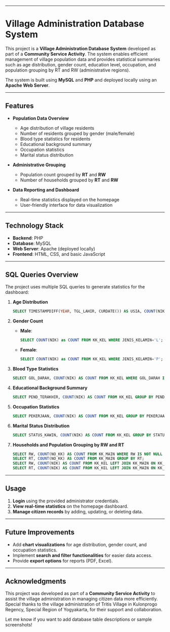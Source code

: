 
---

# Village Administration Database System  

This project is a **Village Administration Database System** developed as part of a **Community Service Activity**. The system enables efficient management of village population data and provides statistical summaries such as age distribution, gender count, education level, occupation, and population grouping by RT and RW (administrative regions).  

The system is built using **MySQL** and **PHP** and deployed locally using an **Apache Web Server**.  

---

## Features  
- **Population Data Overview**  
  - Age distribution of village residents  
  - Number of residents grouped by gender (male/female)  
  - Blood type statistics for residents  
  - Educational background summary  
  - Occupation statistics  
  - Marital status distribution  

- **Administrative Grouping**  
  - Population count grouped by **RT** and **RW**  
  - Number of households grouped by **RT** and **RW**  

- **Data Reporting and Dashboard**  
  - Real-time statistics displayed on the homepage  
  - User-friendly interface for data visualization  

---

## Technology Stack  
- **Backend**: PHP  
- **Database**: MySQL  
- **Web Server**: Apache (deployed locally)  
- **Frontend**: HTML, CSS, and basic JavaScript  

---

## SQL Queries Overview  
The project uses multiple SQL queries to generate statistics for the dashboard:  

1. **Age Distribution**  
   ```sql  
   SELECT TIMESTAMPDIFF(YEAR, TGL_LAHIR, CURDATE()) AS USIA, COUNT(NIK) AS COUNT FROM KK_KEL GROUP BY USIA ORDER BY USIA ASC;
   ```  

2. **Gender Count**  
   - **Male**:  
     ```sql  
     SELECT COUNT(NIK) as COUNT FROM KK_KEL WHERE JENIS_KELAMIN='L';
     ```  
   - **Female**:  
     ```sql  
     SELECT COUNT(NIK) as COUNT FROM KK_KEL WHERE JENIS_KELAMIN='P';
     ```  

3. **Blood Type Statistics**  
   ```sql  
   SELECT GOL_DARAH, COUNT(NIK) AS COUNT FROM KK_KEL WHERE GOL_DARAH IS NOT NULL AND GOL_DARAH <> 'TIDAK TAHU' GROUP BY GOL_DARAH ORDER BY GOL_DARAH ASC;
   ```  

4. **Educational Background Summary**  
   ```sql  
   SELECT PEND_TERAKHIR, COUNT(NIK) AS COUNT FROM KK_KEL GROUP BY PEND_TERAKHIR ORDER BY COUNT DESC;
   ```  

5. **Occupation Statistics**  
   ```sql  
   SELECT PEKERJAAN, COUNT(NIK) AS COUNT FROM KK_KEL GROUP BY PEKERJAAN ORDER BY COUNT DESC;
   ```  

6. **Marital Status Distribution**  
   ```sql  
   SELECT STATUS_KAWIN, COUNT(NIK) AS COUNT FROM KK_KEL GROUP BY STATUS_KAWIN ORDER BY STATUS_KAWIN ASC;
   ```  

7. **Households and Population Grouping by RW and RT**  
   ```sql  
   SELECT RW, COUNT(NO_KK) AS COUNT FROM KK_MAIN WHERE RW IS NOT NULL GROUP BY RW;  
   SELECT RT, COUNT(NO_KK) AS COUNT FROM KK_MAIN GROUP BY RT;  
   SELECT RW, COUNT(NIK) AS COUNT FROM KK_KEL LEFT JOIN KK_MAIN ON KK_KEL.NO_KK = KK_MAIN.NO_KK WHERE STATUS_HUB_KEL <> 'KEPALA KELUARGA' AND RW IS NOT NULL GROUP BY RW;  
   SELECT RT, COUNT(NIK) AS COUNT FROM KK_KEL LEFT JOIN KK_MAIN ON KK_KEL.NO_KK = KK_MAIN.NO_KK WHERE STATUS_HUB_KEL <> 'KEPALA KELUARGA' GROUP BY RT;  
   ```  

---

## Usage  
1. **Login** using the provided administrator credentials.  
2. **View real-time statistics** on the homepage dashboard.  
3. **Manage citizen records** by adding, updating, or deleting data.  

---

## Future Improvements  
- Add **chart visualizations** for age distribution, gender count, and occupation statistics.  
- Implement **search and filter functionalities** for easier data access.  
- Provide **export options** for reports (PDF, Excel).  

---

## Acknowledgments  
This project was developed as part of a **Community Service Activity** to assist the village administration in managing citizen data more efficiently. Special thanks to the village administration of Tritis Village in Kulonprogo Regency, Special Region of Yogyakarta, for their support and collaboration.  



Let me know if you want to add database table descriptions or sample screenshots!
